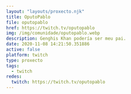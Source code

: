 ```yaml
---
layout: "layouts/proxecto.njk"
title: OputoPablo
file: oputopablo
href: https://twitch.tv/oputopablo
img: /img/comunidade/oputopablo.webp
description: Genghis Khan podería ser meu pai.
date: 2020-11-08 14:21:50.351886
active: false
platform: twitch
type: proxecto
tags:
  - twitch
redes:
  twitch: https://twitch.tv/oputopablo
---
```

